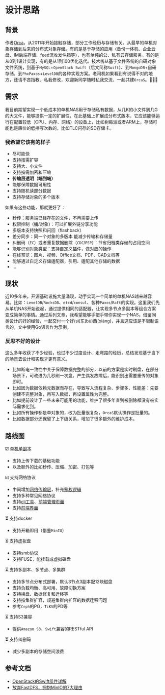 # 设计思路

## 背景

作者[Orca](https://github.com/orca-zhang)，从2011年开始接触存储，部分工作经历与存储有关。从最早的单机对象存储到后来的分布式对象存储。有的是基于存储的应用（备份一体机、企业云盘、IM后端存储、feed流收发件箱等），也有单纯的公、私有云存储服务。有的是从0到1设计实现，有的是从1到100优化迭代。技术栈从基于文件系统的自研对象文件系统，到基于`MySQL`+`OpenStack Swift`（后文简称`Swift`）、到`MongoDB`+自研存储，到`PhxPaxos`+`LevelDB`的各种实现方案。老司机如果看到有说得不对的地方，还请不吝指教、私我修改，欢迎新同学随时私我交流、一起共建`OrcaS`。🎉🎉🎉

## 需求

我目前期望实现一个低成本的单机NAS用于存储私有数据，从几K的小文件到几G的大文件，能够提供一定的扩展性，在此基础上扩展成分布式版本，它应该能够运行在配置较低（CPU、内存、网络）的设备上，比如树莓派或者ARM上，存储可能也是廉价的低擦写次数的，比如TLC闪存的SD存储卡。

### 我希望它该有的样子

- 尽可能快
- 支持按需扩容
- 支持大、小文件
- 支持按需加密和压缩
- **传输层透明（端到端）**
- 能够保障数据可用性
- 支持随机读部分数据
- 支持存储对象的多个版本

如果有这些功能，那就更好了：

- 秒传：服务端已经存在的文件，不再需要上传
- 权限控制（桶/对象）：可以扩展外链分享功能
- 多版本支持快照和闪回（flashback）
- 差分同步：同一个对象的多版本  能减少传输和存储量
- 纠删码（`EC`）或者重复数据删除（`CDC`/`FSP`）：节省归档类存储的占用空间
- 能够识别对象类型：支持自定义插件，做对应的操作
- 在线预览：图片、视频、Office文档、PDF、CAD文档等
- 能够通过自定义存储适配器，引用、适配其他存储的数据
- ...

## 现状

近10多年来，开源基础设施大量涌现，动手实现一个简单的单机NAS越来越容易。比如：`LevelDB`/`RocksDB`、`etcd`/`consul`、各种`Paxos`/`Raft`的实现。这里我们先从单机NAS开始说起，通过提供相同的适配器，让实现多节点多副本等组合方案变成简单的事情。通过系列文章，我希望能够手把手带你实现一个NAS，借鉴同类设计的好的经验，一起交付一个好(sì)东(bù)西(xiàng)，并且这应该是不限制语言的，文中使用Go语言作为示例。

### 反思不好的设计

这么多年收获了不少经验，也过不少过度设计、走弯路的经历，总结发现基于当下的场景去设计和实现才更有意义。
- 比如断电一致性中关于保障数据完整的部分，以前的方案是实时刷盘，在部分场景下，可改进为几秒刷一次盘，产生偶发故障后，能识别出需要重传的对象即可。
- 比如因为数据依赖元数据而存在，导致写入流程复杂、步骤多、性能差：先要创建不完整对象，再写入数据，再设置属性为完整。
- 比如提前设计了一些未来可能用的功能，维护了很多年直到被删除都没有被实际需求化到。
- 比如所有操作都是单对象的，改为批量很复杂，`OrcaS`默认操作是批量的。
- 比如数据部分还保留了上下级关系，增加了很多额外的维护成本。

## 路线图

☑️ [单机单副本](https://orcastor.github.io/doc/orcas/DESIGN.html)
  - 支持上传下载的基础功能
  - 以及额外的比如秒传、压缩、加密、打包等

☑️ 支持网络协议
  - 中间增加[网络传输层](https://github.com/orcastor/orcas/blob/master/rpc)，补充[鉴权逻辑](https://github.com/orcastor/orcas/blob/master/core/auth.go)
  - 支持多种常见网络协议
  - 支持[cli工具](https://github.com/orcastor/orcas/blob/master/sdk/sdk_test.go)、[前端管理页面](https://github.com/orcastor/admin)
  - 支持[前端界面](https://github.com/orcastor/webapp)

⏳ 支持docker
  - 支持开箱即用（借鉴`MinIO`）

⏳ 支持虚拟盘
  - 支持smb协议
  - 支持FUSE，能挂载成虚拟磁盘

⏳ 支持多副本、多节点、多集群
  - 支持多节点分布式部署，默认3节点3副本配12块磁盘
  - 支持负载均衡、高可用、故障切换方案
  - 支持换盘、数据修复和迁移等
  - 支持按集群扩容，规避集群内扩容的数据迁移问题
  - 参考`Ceph`的PG，`TiKV`的PD等

⏳ 支持S3兼容
  - 提供`Amazon S3`、`Swift`兼容的RESTful API

⏳ 支持纠删码
  - 减少多副本的存储空间浪费

## 参考文档

- [OpenStack的Swift组件详解](https://www.jb51.net/article/210814.htm)
- [放弃FastDFS，拥抱MinIO的7大理由](https://zhuanlan.zhihu.com/p/531850954)
